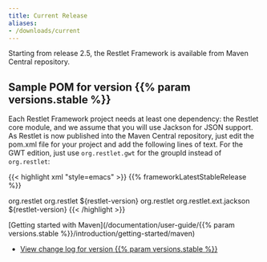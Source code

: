 ```yaml
---
title: Current Release
aliases:
- /downloads/current
---
```


Starting from release 2.5, the Restlet Framework is available from Maven Central repository.

## Sample POM for version {{% param versions.stable %}}

Each Restlet Framework project needs at least one dependency: the Restlet core module, and we assume that you will use Jackson for JSON support. As Restlet is now published into the Maven Central repository, just edit the pom.xml file for your project and add the following lines of text. For the GWT edition, just use `org.restlet.gwt` for the groupId instead of `org.restlet`:


{{< highlight xml "style=emacs" >}}
<properties>
  <restlet-version>{{% frameworkLatestStableRelease %}}</restlet-version>
</properties>

<dependencies>
  <dependency>
    <groupId>org.restlet</groupId>
    <artifactId>org.restlet</artifactId>
    <version>${restlet-version}</version>
  </dependency>
  <dependency>
    <groupId>org.restlet</groupId>
    <artifactId>org.restlet.ext.jackson</artifactId>
    <version>${restlet-version}</version>
  </dependency>
</dependencies>
{{< /highlight >}}

[Getting started with Maven](/documentation/user-guide/{{% param versions.stable %}}/introduction/getting-started/maven)
<ul class="list-inline">
  <li class="doc"><a href="/documentation/{{% param versions.stable %}}/changelog" id="change_log_link" target="_blank">View change log for version
    <span class="download_name">{{% param versions.stable %}}</span></a>
  </li>
</ul>
